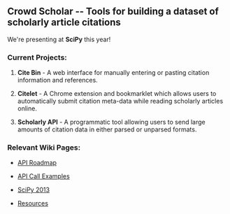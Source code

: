 ## Crowd Scholar -- Tools for building a dataset of scholarly article citations

We're presenting at **SciPy** this year!

### Current Projects:

1. **Cite Bin** - A web interface for manually entering or pasting citation information and references.

1. **Citelet** - A Chrome extension and bookmarklet which allows users to automatically submit citation meta-data while reading scholarly articles online.

1. **Scholarly API** - A programmatic tool allowing users to send large amounts of citation data in either parsed or unparsed formats.

### Relevant Wiki Pages:

* [API Roadmap](https://github.com/hrybacki/crowd-scholar/wiki/APi-Roadmap)

* [API Call Examples](https://github.com/hrybacki/crowd-scholar/wiki/API-Call-Examples)

* [SciPy 2013](https://github.com/hrybacki/crowd-scholar/wiki/SciPy-2013) 

* [Resources](https://github.com/hrybacki/crowd-scholar/wiki/Resources)
